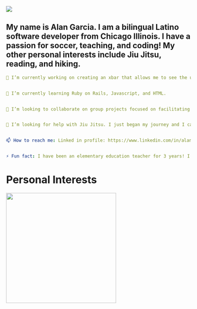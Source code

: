<img src="https://capsule-render.vercel.app/api?type=rounded&color=gradient&height=300&section=header&text=Welcome!%20&fontSize=90&animation=fadeIn" />



## My name is Alan Garcia. I am a bilingual Latino software developer from Chicago Illinois. I have a passion for soccer, teaching, and coding! My other personal interests include Jiu Jitsu, reading, and hiking.  


```yaml
🔭 I’m currently working on creating an xbar that allows me to see the upcoming schedule of my favorite soccer team, Arsenal! 


🌱 I’m currently learning Ruby on Rails, Javascript, and HTML. 


👯 I’m looking to collaborate on group projects focused on facilitating the jobs of teachers. 


🤔 I’m looking for help with Jiu Jitsu. I just began my journey and I cannot wait to move up in rank! 


📫 How to reach me: Linked in profile: https://www.linkedin.com/in/alan-garcia1/


⚡ Fun fact: I have been an elementary education teacher for 3 years! I actually learned about coding through one of my students on a kid-friendly app named Scratch Jr. That is where my journey into tech began! 

```


# Personal Interests 

<a href="https://https://www.linkedin.com/in/alan-garcia1/">
  <img height="300" align="center" src="https://media.giphy.com/media/lXiRyi9qA8Xh9sYYU/giphy.gif?cid=ecf05e47zlxw604wuddd45skjeocvke14hv1nko4s1uylbtn&rid=giphy.gif&ct=g"/>
</a>

